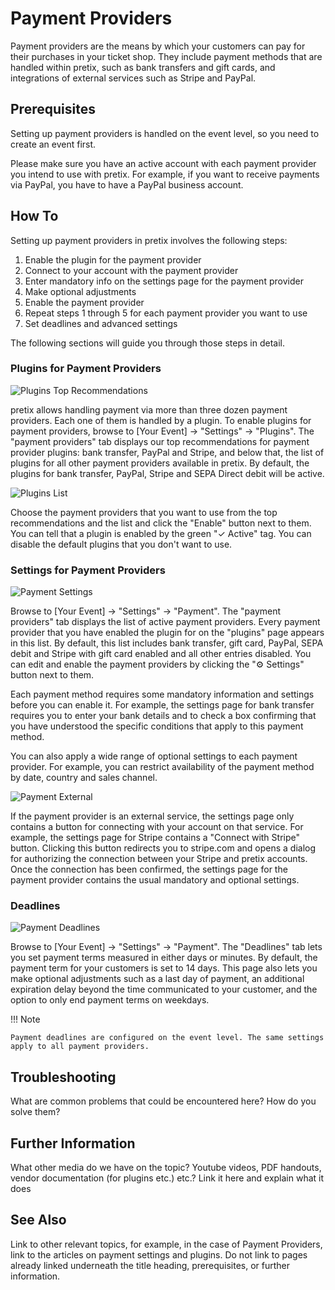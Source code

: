 # Payment Providers

Payment providers are the means by which your customers can pay for their purchases in your ticket shop. They include payment methods that are handled within pretix, such as bank transfers and gift cards, and integrations of external services such as Stripe and PayPal. 

## Prerequisites

Setting up payment providers is handled on the event level, so you need to create an event first. 

Please make sure you have an active account with each payment provider you intend to use with pretix. For example, if you want to receive payments via PayPal, you have to have a PayPal business account. 

## How To 

Setting up payment providers in pretix involves the following steps: 

 1. Enable the plugin for the payment provider
 2. Connect to your account with the payment provider 
 3. Enter mandatory info on the settings page for the payment provider
 4. Make optional adjustments
 5. Enable the payment provider
 6. Repeat steps 1 through 5 for each payment provider you want to use
 7. Set deadlines and advanced settings

The following sections will guide you through those steps in detail. 

### Plugins for Payment Providers 

![Plugins Top Recommendations](../../assets/screens/payment-providers/plugins-top.png)

pretix allows handling payment via more than three dozen payment providers. Each one of them is handled by a plugin. To enable plugins for payment providers, browse to [Your Event] → "Settings" → "Plugins". The "payment providers" tab displays our top recommendations for payment provider plugins: bank transfer, PayPal and Stripe, and below that, the list of plugins for all other payment providers available in pretix. By default, the plugins for bank transfer, PayPal, Stripe and SEPA Direct debit will be active. 

![Plugins List](../../assets/screens/payment-providers/plugins-list.png)

Choose the payment providers that you want to use from the top recommendations and the list and click the "Enable" button next to them. You can tell that a plugin is enabled by the green "✓ Active" tag. You can disable the default plugins that you don't want to use. 

### Settings for Payment Providers 

![Payment Settings](../../assets/screens/payment-providers/payment-settings.png)

Browse to [Your Event] → "Settings" → "Payment". The "payment providers" tab displays the list of active payment providers. Every payment provider that you have enabled the plugin for on the "plugins" page appears in this list. By default, this list includes bank transfer, gift card, PayPal, SEPA debit and Stripe with gift card enabled and all other entries disabled. You can edit and enable the payment providers by clicking the "⚙ Settings" button next to them. 

Each payment method requires some mandatory information and settings before you can enable it. For example, the settings page for bank transfer requires you to enter your bank details and to check a box confirming that you have understood the specific conditions that apply to this payment method. 

You can also apply a wide range of optional settings to each payment provider. For example, you can restrict availability of the payment method by date, country and sales channel. 

![Payment External](../../assets/screens/payment-providers/payment-external.png)

If the payment provider is an external service, the settings page only contains a button for connecting with your account on that service. For example, the settings page for Stripe contains a "Connect with Stripe" button. Clicking this button redirects you to stripe.com and opens a dialog for authorizing the connection between your Stripe and pretix accounts. Once the connection has been confirmed, the settings page for the payment provider contains the usual mandatory and optional settings. 

### Deadlines

![Payment Deadlines](../../assets/screens/payment-providers/payment-deadlines.png)

Browse to [Your Event] → "Settings" → "Payment". The "Deadlines" tab lets you set payment terms measured in either days or minutes. By default, the payment term for your customers is set to 14 days. This page also lets you make optional adjustments such as a last day of payment, an additional expiration delay beyond the time communicated to your customer, and the option to only end payment terms on weekdays. 

!!! Note
 
    Payment deadlines are configured on the event level. The same settings apply to all payment providers. 

## Troubleshooting 

What are common problems that could be encountered here? How do you solve them? 

## Further Information

What other media do we have on the topic? Youtube videos, PDF handouts, vendor documentation (for plugins etc.) etc.? Link it here and explain what it does

## See Also 

Link to other relevant topics, for example, in the case of Payment Providers, link to the articles on payment settings and plugins. Do not link to pages already linked underneath the title heading, prerequisites, or further information. 
